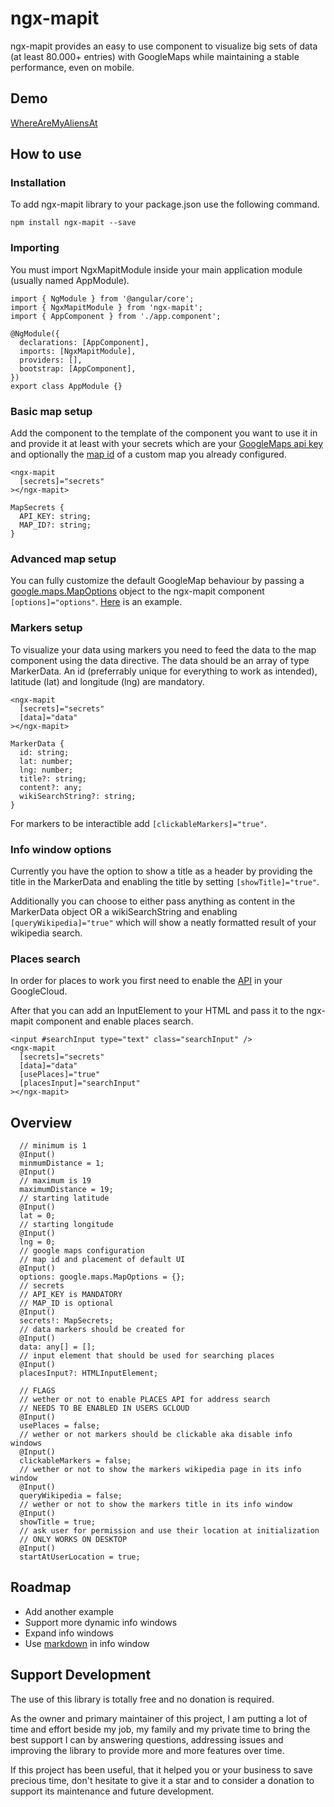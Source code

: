# ngx-mapit

ngx-mapit provides an easy to use component to visualize big sets of data (at least 80.000+ entries) with GoogleMaps while maintaining a stable performance, even on mobile.

## Demo
[WhereAreMyAliensAt](https://sili3011.github.io/ngx-mapit/dist/where-are-my-aliens-at/)

## How to use

### Installation

To add ngx-mapit library to your package.json use the following command.

```
npm install ngx-mapit --save
```
### Importing
You must import NgxMapitModule inside your main application module (usually named AppModule).

```
import { NgModule } from '@angular/core';
import { NgxMapitModule } from 'ngx-mapit';
import { AppComponent } from './app.component';

@NgModule({
  declarations: [AppComponent],
  imports: [NgxMapitModule],
  providers: [],
  bootstrap: [AppComponent],
})
export class AppModule {}
```
### Basic map setup
Add the component to the template of the component you want to use it in and provide it at least with your secrets which are your [GoogleMaps api key](https://developers.google.com/maps/documentation/javascript/get-api-key) and optionally the [map id](https://developers.google.com/maps/documentation/get-map-id) of a custom map you already configured.
```
<ngx-mapit
  [secrets]="secrets"
></ngx-mapit>
```
```
MapSecrets {
  API_KEY: string;
  MAP_ID?: string;
}
```
### Advanced map setup
You can fully customize the default GoogleMap behaviour by passing a [google.maps.MapOptions](https://developers.google.com/maps/documentation/javascript/reference/map#MapOptions) object to the ngx-mapit component `[options]="options"`. [Here](https://github.com/sili3011/ngx-mapit/blob/main/projects/where-are-my-aliens-at/src/app/app.component.ts) is an example.
### Markers setup
To visualize your data using markers you need to feed the data to the map component using the data directive. The data should be an array of type MarkerData. An id (preferrably unique for everything to work as intended), latitude (lat) and longitude (lng) are mandatory.
```
<ngx-mapit
  [secrets]="secrets"
  [data]="data"
></ngx-mapit>
```
```
MarkerData {
  id: string;
  lat: number;
  lng: number;
  title?: string;
  content?: any;
  wikiSearchString?: string;
}
```
For markers to be interactible add `[clickableMarkers]="true"`.
### Info window options
Currently you have the option to show a title as a header by providing the title in the MarkerData and enabling the title by setting `[showTitle]="true"`.

Additionally you can choose to either pass anything as content in the MarkerData object OR a wikiSearchString and enabling `[queryWikipedia]="true"` which will show a neatly formatted result of your wikipedia search.
### Places search
In order for places to work you first need to enable the [API](https://developers.google.com/maps/documentation/javascript/places) in your GoogleCloud.

After that you can add an InputElement to your HTML and pass it to the ngx-mapit component and enable places search.
```
<input #searchInput type="text" class="searchInput" />
<ngx-mapit
  [secrets]="secrets"
  [data]="data"
  [usePlaces]="true"
  [placesInput]="searchInput"
></ngx-mapit>
```
## Overview
```
  // minimum is 1
  @Input()
  minmumDistance = 1;
  @Input()
  // maximum is 19
  maximumDistance = 19;
  // starting latitude
  @Input()
  lat = 0;
  // starting longitude
  @Input()
  lng = 0;
  // google maps configuration
  // map id and placement of default UI
  @Input()
  options: google.maps.MapOptions = {};
  // secrets
  // API_KEY is MANDATORY
  // MAP_ID is optional
  @Input()
  secrets!: MapSecrets;
  // data markers should be created for
  @Input()
  data: any[] = [];
  // input element that should be used for searching places
  @Input()
  placesInput?: HTMLInputElement;

  // FLAGS
  // wether or not to enable PLACES API for address search
  // NEEDS TO BE ENABLED IN USERS GCLOUD
  @Input()
  usePlaces = false;
  // wether or not markers should be clickable aka disable info windows
  @Input()
  clickableMarkers = false;
  // wether or not to show the markers wikipedia page in its info window
  @Input()
  queryWikipedia = false;
  // wether or not to show the markers title in its info window
  @Input()
  showTitle = true;
  // ask user for permission and use their location at initialization
  // ONLY WORKS ON DESKTOP
  @Input()
  startAtUserLocation = true;
```
## Roadmap
- Add another example
- Support more dynamic info windows
- Expand info windows
- Use [markdown](https://www.npmjs.com/package/ngx-markdown) in info window

## Support Development
The use of this library is totally free and no donation is required.

As the owner and primary maintainer of this project, I am putting a lot of time and effort beside my job, my family and my private time to bring the best support I can by answering questions, addressing issues and improving the library to provide more and more features over time.

If this project has been useful, that it helped you or your business to save precious time, don't hesitate to give it a star and to consider a donation to support its maintenance and future development.
